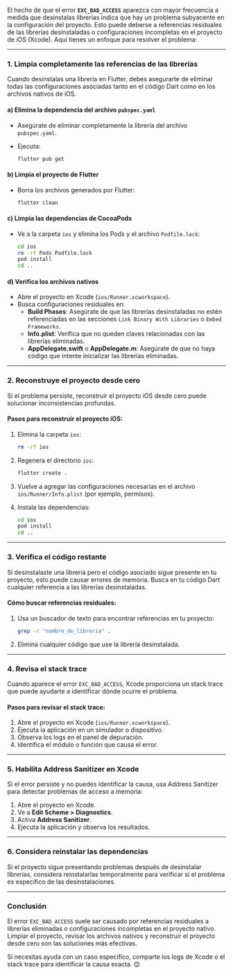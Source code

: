 El hecho de que el error **`EXC_BAD_ACCESS`** aparezca con mayor frecuencia a medida que desinstalas librerías indica que hay un problema subyacente en la configuración del proyecto. Esto puede deberse a referencias residuales de las librerías desinstaladas o configuraciones incompletas en el proyecto de iOS (Xcode). Aquí tienes un enfoque para resolver el problema:

---

### **1. Limpia completamente las referencias de las librerías**
Cuando desinstalas una librería en Flutter, debes asegurarte de eliminar todas las configuraciones asociadas tanto en el código Dart como en los archivos nativos de iOS.

#### **a) Elimina la dependencia del archivo `pubspec.yaml`**
- Asegúrate de eliminar completamente la librería del archivo `pubspec.yaml`.
- Ejecuta:

  ```bash
  flutter pub get
  ```

#### **b) Limpia el proyecto de Flutter**
- Borra los archivos generados por Flutter:

  ```bash
  flutter clean
  ```

#### **c) Limpia las dependencias de CocoaPods**
- Ve a la carpeta `ios` y elimina los Pods y el archivo `Podfile.lock`:

  ```bash
  cd ios
  rm -rf Pods Podfile.lock
  pod install
  cd ..
  ```

#### **d) Verifica los archivos nativos**
- Abre el proyecto en Xcode (`ios/Runner.xcworkspace`).
- Busca configuraciones residuales en:
  - **Build Phases**: Asegúrate de que las librerías desinstaladas no estén referenciadas en las secciones `Link Binary With Libraries` o `Embed Frameworks`.
  - **Info.plist**: Verifica que no queden claves relacionadas con las librerías eliminadas.
  - **AppDelegate.swift** o **AppDelegate.m**: Asegúrate de que no haya código que intente inicializar las librerías eliminadas.

---

### **2. Reconstruye el proyecto desde cero**
Si el problema persiste, reconstruir el proyecto iOS desde cero puede solucionar inconsistencias profundas.

#### **Pasos para reconstruir el proyecto iOS:**
1. Elimina la carpeta `ios`:
   ```bash
   rm -rf ios
   ```

2. Regenera el directorio `ios`:
   ```bash
   flutter create .
   ```

3. Vuelve a agregar las configuraciones necesarias en el archivo `ios/Runner/Info.plist` (por ejemplo, permisos).

4. Instala las dependencias:
   ```bash
   cd ios
   pod install
   cd ..
   ```

---

### **3. Verifica el código restante**
Si desinstalaste una librería pero el código asociado sigue presente en tu proyecto, esto puede causar errores de memoria. Busca en tu código Dart cualquier referencia a las librerías desinstaladas.

#### **Cómo buscar referencias residuales:**
1. Usa un buscador de texto para encontrar referencias en tu proyecto:
   ```bash
   grep -r "nombre_de_libreria" .
   ```

2. Elimina cualquier código que use la librería desinstalada.

---

### **4. Revisa el stack trace**
Cuando aparece el error `EXC_BAD_ACCESS`, Xcode proporciona un stack trace que puede ayudarte a identificar dónde ocurre el problema.

#### **Pasos para revisar el stack trace:**
1. Abre el proyecto en Xcode (`ios/Runner.xcworkspace`).
2. Ejecuta la aplicación en un simulador o dispositivo.
3. Observa los logs en el panel de depuración.
4. Identifica el módulo o función que causa el error.

---

### **5. Habilita Address Sanitizer en Xcode**
Si el error persiste y no puedes identificar la causa, usa Address Sanitizer para detectar problemas de acceso a memoria:

1. Abre el proyecto en Xcode.
2. Ve a **Edit Scheme > Diagnostics**.
3. Activa **Address Sanitizer**.
4. Ejecuta la aplicación y observa los resultados.

---

### **6. Considera reinstalar las dependencias**
Si el proyecto sigue presentando problemas después de desinstalar librerías, considera reinstalarlas temporalmente para verificar si el problema es específico de las desinstalaciones.

---

### **Conclusión**
El error `EXC_BAD_ACCESS` suele ser causado por referencias residuales a librerías eliminadas o configuraciones incompletas en el proyecto nativo. Limpiar el proyecto, revisar los archivos nativos y reconstruir el proyecto desde cero son las soluciones más efectivas.

Si necesitas ayuda con un caso específico, comparte los logs de Xcode o el stack trace para identificar la causa exacta. 😊
